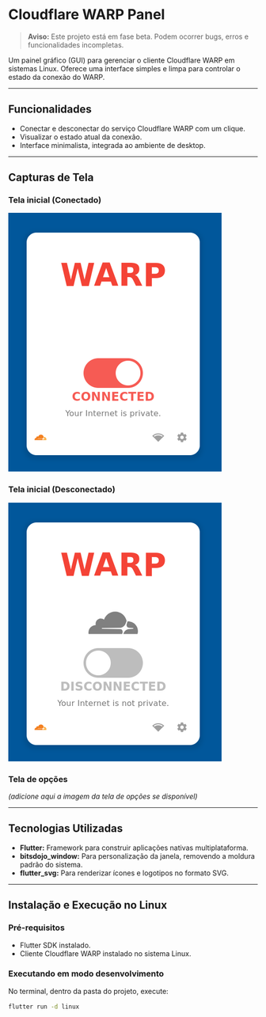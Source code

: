# Cloudflare WARP Panel

> **Aviso:** Este projeto está em fase beta. Podem ocorrer bugs, erros e funcionalidades incompletas.

Um painel gráfico (GUI) para gerenciar o cliente Cloudflare WARP em sistemas Linux. Oferece uma interface simples e limpa para controlar o estado da conexão do WARP.

---

## Funcionalidades

- Conectar e desconectar do serviço Cloudflare WARP com um clique.
- Visualizar o estado atual da conexão.
- Interface minimalista, integrada ao ambiente de desktop.

---

## Capturas de Tela

### Tela inicial (Conectado)
![Tela inicial conectada](docs/inicial.png)

### Tela inicial (Desconectado)
![Tela inicial desconectada](docs/inicial_1.png)

### Tela de opções
*(adicione aqui a imagem da tela de opções se disponível)*

---

## Tecnologias Utilizadas

- **Flutter:** Framework para construir aplicações nativas multiplataforma.
- **bitsdojo_window:** Para personalização da janela, removendo a moldura padrão do sistema.
- **flutter_svg:** Para renderizar ícones e logotipos no formato SVG.

---

## Instalação e Execução no Linux

### Pré-requisitos

- Flutter SDK instalado.
- Cliente Cloudflare WARP instalado no sistema Linux.

### Executando em modo desenvolvimento

No terminal, dentro da pasta do projeto, execute:

```bash
flutter run -d linux

